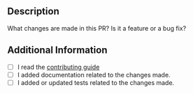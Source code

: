 ## Description

What changes are made in this PR? Is it a feature or a bug fix?

## Additional Information

- [ ] I read the [contributing guide](https://github.com/propology/hopfield/blob/main/.github/CONTRIBUTING.md)
- [ ] I added documentation related to the changes made.
- [ ] I added or updated tests related to the changes made.
